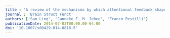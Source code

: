 ```yaml
---
title : 'A review of the mechanisms by which attentional feedback shapes visual selectivity'
journal : 'Brain Struct Funct'
authors: ['Sam Ling', 'Janneke F. M. Jehee', 'Franco Pestilli']
publicationDate: 2014-07-03T00:00:00-04:00
doi: '10.1007/s00429-014-0818-5'
---
```

